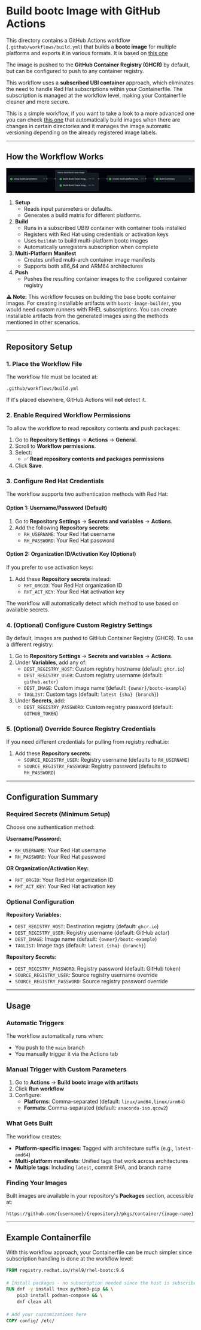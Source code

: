 # Build bootc Image with GitHub Actions

This directory contains a GitHub Actions workflow (`.github/workflows/build.yml`) that builds a **bootc image** for multiple platforms and exports it in various formats. It is based on [this one](https://github.com/redhat-cop/redhat-image-mode-actions/blob/main/.github/workflows/build_rhel_bootc.yml)

The image is pushed to the **GitHub Container Registry (GHCR)** by default, but can be configured to push to any container registry.

This workflow uses a **subscribed UBI container** approach, which eliminates the need to handle Red Hat subscriptions within your Containerfile. The subscription is managed at the workflow level, making your Containerfile cleaner and more secure.

This is a simple workflow, if you want to take a look to a more advanced one you can check [this one](https://github.com/luisarizmendi/rhem-demo/blob/main/.github/workflows/build.yml) that automatically build images when there are changes in certain directories and it manages the image automatic versioning depending on the already registered image labels.

---

## How the Workflow Works

![gha_pipeline.png](../../doc/gha_pipeline.png)

1. **Setup**
   - Reads input parameters or defaults.
   - Generates a build matrix for different platforms.
2. **Build**
   - Runs in a subscribed UBI9 container with container tools installed
   - Registers with Red Hat using credentials or activation keys
   - Uses `buildah` to build multi-platform bootc images
   - Automatically unregisters subscription when complete
3. **Multi-Platform Manifest**
   - Creates unified multi-arch container image manifests
   - Supports both x86_64 and ARM64 architectures
4. **Push**
   - Pushes the resulting container images to the configured container registry

**⚠️ Note:** This workflow focuses on building the base bootc container images. For creating installable artifacts with `bootc-image-builder`, you would need custom runners with RHEL subscriptions. You can create installable artifacts from the generated images using the methods mentioned in other scenarios.

---

## Repository Setup

### 1. Place the Workflow File
The workflow file must be located at:

```
.github/workflows/build.yml
```

If it's placed elsewhere, GitHub Actions will **not** detect it.

### 2. Enable Required Workflow Permissions

To allow the workflow to read repository contents and push packages:

1. Go to **Repository Settings** → **Actions** → **General**.
2. Scroll to **Workflow permissions**.
3. Select:
   - ✅ **Read repository contents and packages permissions**
4. Click **Save**.

### 3. Configure Red Hat Credentials

The workflow supports two authentication methods with Red Hat:

#### Option 1: Username/Password (Default)
1. Go to **Repository Settings** → **Secrets and variables** → **Actions**.
2. Add the following **Repository secrets**:
   - `RH_USERNAME`: Your Red Hat username
   - `RH_PASSWORD`: Your Red Hat password

#### Option 2: Organization ID/Activation Key (Optional)
If you prefer to use activation keys:
1. Add these **Repository secrets** instead:
   - `RHT_ORGID`: Your Red Hat organization ID
   - `RHT_ACT_KEY`: Your Red Hat activation key

The workflow will automatically detect which method to use based on available secrets.

### 4. (Optional) Configure Custom Registry Settings

By default, images are pushed to GitHub Container Registry (GHCR). To use a different registry:

1. Go to **Repository Settings** → **Secrets and variables** → **Actions**.
2. Under **Variables**, add any of:
   - `DEST_REGISTRY_HOST`: Custom registry hostname (default: `ghcr.io`)
   - `DEST_REGISTRY_USER`: Custom registry username (default: `github.actor`)
   - `DEST_IMAGE`: Custom image name (default: `{owner}/bootc-example`)
   - `TAGLIST`: Custom tags (default: `latest {sha} {branch}`)
3. Under **Secrets**, add:
   - `DEST_REGISTRY_PASSWORD`: Custom registry password (default: `GITHUB_TOKEN`)

### 5. (Optional) Override Source Registry Credentials

If you need different credentials for pulling from registry.redhat.io:

1. Add these **Repository secrets**:
   - `SOURCE_REGISTRY_USER`: Registry username (defaults to `RH_USERNAME`)
   - `SOURCE_REGISTRY_PASSWORD`: Registry password (defaults to `RH_PASSWORD`)

---

## Configuration Summary

### Required Secrets (Minimum Setup)
Choose one authentication method:

**Username/Password:**
- `RH_USERNAME`: Your Red Hat username
- `RH_PASSWORD`: Your Red Hat password

**OR Organization/Activation Key:**
- `RHT_ORGID`: Your Red Hat organization ID  
- `RHT_ACT_KEY`: Your Red Hat activation key

### Optional Configuration

**Repository Variables:**
- `DEST_REGISTRY_HOST`: Destination registry (default: `ghcr.io`)
- `DEST_REGISTRY_USER`: Registry username (default: GitHub actor)
- `DEST_IMAGE`: Image name (default: `{owner}/bootc-example`)
- `TAGLIST`: Image tags (default: `latest {sha} {branch}`)

**Repository Secrets:**
- `DEST_REGISTRY_PASSWORD`: Registry password (default: GitHub token)
- `SOURCE_REGISTRY_USER`: Source registry username override
- `SOURCE_REGISTRY_PASSWORD`: Source registry password override

---

## Usage

### Automatic Triggers
The workflow automatically runs when:
- You push to the `main` branch
- You manually trigger it via the Actions tab

### Manual Trigger with Custom Parameters
1. Go to **Actions** → **Build bootc image with artifacts**
2. Click **Run workflow**
3. Configure:
   - **Platforms**: Comma-separated (default: `linux/amd64,linux/arm64`)
   - **Formats**: Comma-separated (default: `anaconda-iso,qcow2`)

### What Gets Built
The workflow creates:
- **Platform-specific images**: Tagged with architecture suffix (e.g., `latest-amd64`)
- **Multi-platform manifests**: Unified tags that work across architectures
- **Multiple tags**: Including `latest`, commit SHA, and branch name

### Finding Your Images
Built images are available in your repository's **Packages** section, accessible at:
```
https://github.com/{username}/{repository}/pkgs/container/{image-name}
```

---

## Example Containerfile

With this workflow approach, your Containerfile can be much simpler since subscription handling is done at the workflow level:

```dockerfile
FROM registry.redhat.io/rhel9/rhel-bootc:9.6

# Install packages - no subscription needed since the host is subscribed
RUN dnf -y install tmux python3-pip && \
    pip3 install podman-compose && \
    dnf clean all

# Add your customizations here
COPY config/ /etc/
```

